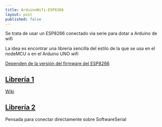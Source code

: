 ```yaml
---
title: ArduinoWifi-ESP8266
layout: post
published: false
---
```

Se trata de usar un ESP8266 conectado via serie para dotar a Arduino de wifi

La idea es encontrar una librería sencilla del estilo de la que se usa en el nodeMCU o en el Arduino UNO wifi

[Dependen de la versión del firmware del ESP8266](https://arduino.stackexchange.com/questions/18903/connecting-esp8266-with-arduino-uno-wifi-shield-not-present)


## [Librería 1](https://github.com/Hieromon/ESP8266)

[Wiki](https://github.com/Hieromon/ESP8266/wiki)


## [Librería 2](https://github.com/ekstrand/ESP8266wifi)

Pensada para conectar directamente sobre SoftwareSerial
